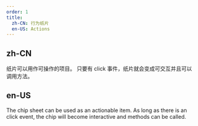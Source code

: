 ```yaml
---
order: 1
title:
  zh-CN: 行为纸片
  en-US: Actions
---
```


## zh-CN

纸片可以用作可操作的项目。 只要有 click 事件，纸片就会变成可交互并且可以调用方法。

## en-US

The chip sheet can be used as an actionable item. As long as there is an click event, the chip will become interactive and methods can be called.

